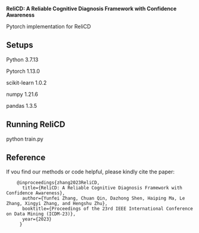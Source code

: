 ﻿**ReliCD: A Reliable Cognitive Diagnosis Framework with Confidence Awareness**

Pytorch implementation for ReliCD

## Setups
Python 3.7.13

Pytorch 1.13.0

scikit-learn 1.0.2

numpy 1.21.6

pandas 1.3.5

## Running ReliCD
python train.py


## Reference
lf vou find our methods or code helpful, please kindly cite the paper:

        @inproceedings{zhang2023ReliCD,
          title={ReliCD: A Reliable Cognitive Diagnosis Framework with Confidence Awareness},
          author={Yunfei Zhang, Chuan Qin, Dazhong Shen, Haiping Ma, Le Zhang, Xingyi Zhang, and Hengshu Zhu},
          booktitle={Proceedings of the 23rd IEEE International Conference on Data Mining (ICDM-23)},
          year={2023}
         }
